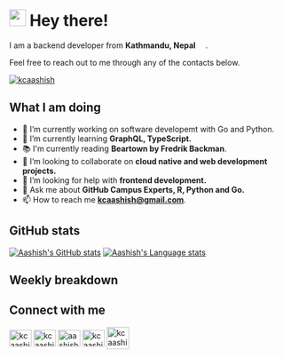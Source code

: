 <h1><img src="https://emojis.slackmojis.com/emojis/images/1531849430/4246/blob-sunglasses.gif?1531849430" width="30"/> Hey there!</h1>

I am a backend developer from <b>Kathmandu, Nepal</b> <img src="https://user-images.githubusercontent.com/31175326/124346781-7b334380-dc00-11eb-96a5-3218bfaf3487.png" width="14"/>.
 

Feel free to reach out to me through any of the contacts below.

<p align="left"> <a href="https://twitter.com/kcaashish" target="_blank"><img src="https://img.shields.io/twitter/follow/kcaashish?logo=twitter&style=for-the-badge" alt="kcaashish" /></a> </p>

## What I am doing
- 🔭 I’m currently working on software developemt with Go and Python.
- 🌱 I’m currently learning **GraphQL, TypeScript.**
- 📚 I'm currently reading **Beartown by Fredrik Backman**.
- 👯 I’m looking to collaborate on **cloud native and web development projects.**
- 🤝 I’m looking for help with **frontend development.**
- 💬 Ask me about **GitHub Campus Experts, R, Python and Go.**
- 📫 How to reach me **kcaashish@gmail.com**.

## GitHub stats

[![Aashish's GitHub stats](https://github-readme-stats-gamma-ashen-26.vercel.app/api?username=kcaashish&count_private=true&line_height=24&show_icons=true&hide_border=true&theme=dracula)](https://github.com/anuraghazra/github-readme-stats)
[![Aashish's Language stats](https://github-readme-stats-gamma-ashen-26.vercel.app/api/top-langs/?username=kcaashish&layout=compact&langs_count=8&role=OWNER,COLLABORATOR&hide=jupyter%20notebook&hide_border=true&theme=dracula)](https://github.com/anuraghazra/github-readme-stats)

## Weekly breakdown

<!--START_SECTION:waka-->

<!--END_SECTION:waka-->

## Connect with me

<p align="left">
<a href="https://twitter.com/kcaashish" target="_blank"><img align="center" src="https://raw.githubusercontent.com/rahuldkjain/github-profile-readme-generator/master/src/images/icons/Social/twitter.svg" alt="kcaashish" height="30" width="40" /></a>
<a href="https://linkedin.com/in/kcaashish" target="_blank"><img align="center" src="https://raw.githubusercontent.com/rahuldkjain/github-profile-readme-generator/master/src/images/icons/Social/linked-in-alt.svg" alt="kcaashish" height="30" width="40" /></a>
<a href="https://fb.com/aashish.world" target="_blank"><img align="center" src="https://raw.githubusercontent.com/rahuldkjain/github-profile-readme-generator/master/src/images/icons/Social/facebook.svg" alt="aashish.world" height="30" width="40" /></a>
<a href="https://instagram.com/kcaashish" target="_blank"><img align="center" src="https://raw.githubusercontent.com/rahuldkjain/github-profile-readme-generator/master/src/images/icons/Social/instagram.svg" alt="kcaashish" height="30" width="40" /></a>
<a href = "mailto: kcaashish@gmail.com" target="_blank"><img align ="center" src="https://user-images.githubusercontent.com/31175326/185788318-1613019b-4a13-4459-8ac9-7ad3136004c6.png" alt="kcaashish@gmail.com" height="40" width="40" /></a>
</p>
